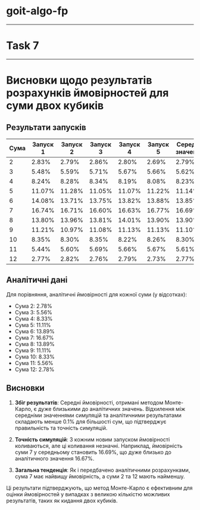 # goit-algo-fp
---
# Task 7
---
# Висновки щодо результатів розрахунків ймовірностей для суми двох кубиків

## Результати запусків

| Сума | Запуск 1 | Запуск 2 | Запуск 3 | Запуск 4 | Запуск 5 | Середнє значення |
|------|----------|----------|----------|----------|----------|------------------|
| 2    | 2.83%    | 2.79%    | 2.86%    | 2.80%    | 2.69%    | 2.79%            |
| 3    | 5.48%    | 5.59%    | 5.71%    | 5.67%    | 5.66%    | 5.62%            |
| 4    | 8.24%    | 8.28%    | 8.34%    | 8.19%    | 8.08%    | 8.23%            |
| 5    | 11.07%   | 11.28%   | 11.05%   | 11.07%   | 11.22%   | 11.14%           |
| 6    | 14.08%   | 13.71%   | 13.75%   | 13.82%   | 13.88%   | 13.85%           |
| 7    | 16.74%   | 16.71%   | 16.60%   | 16.63%   | 16.77%   | 16.69%           |
| 8    | 13.80%   | 13.96%   | 13.81%   | 14.01%   | 13.90%   | 13.90%           |
| 9    | 11.21%   | 10.97%   | 11.08%   | 11.13%   | 11.13%   | 11.10%           |
| 10   | 8.35%    | 8.30%    | 8.35%    | 8.22%    | 8.26%    | 8.30%            |
| 11   | 5.44%    | 5.60%    | 5.69%    | 5.66%    | 5.67%    | 5.61%            |
| 12   | 2.77%    | 2.82%    | 2.76%    | 2.79%    | 2.73%    | 2.77%            |

## Аналітичні дані

Для порівняння, аналітичні ймовірності для кожної суми (у відсотках):

- Сума 2: 2.78%
- Сума 3: 5.56%
- Сума 4: 8.33%
- Сума 5: 11.11%
- Сума 6: 13.89%
- Сума 7: 16.67%
- Сума 8: 13.89%
- Сума 9: 11.11%
- Сума 10: 8.33%
- Сума 11: 5.56%
- Сума 12: 2.78%

## Висновки

1. **Збіг результатів**: Середні ймовірності, отримані методом Монте-Карло, є дуже близькими до аналітичних значень. Відхилення між середніми значеннями симуляцій та аналітичними результатами складають менше 0.1% для більшості сум, що підтверджує правильність та точність симуляцій.

2. **Точність симуляцій**: З кожним новим запуском ймовірності коливаються, але ці коливання незначні. Наприклад, ймовірність суми 7 у середньому становить 16.69%, що дуже близько до аналітичного значення 16.67%.

3. **Загальна тенденція**: Як і передбачено аналітичними розрахунками, сума 7 має найвищу ймовірність, а суми 2 та 12 мають найменшу.

Ці результати підтверджують, що метод Монте-Карло є ефективним для оцінки ймовірностей у випадках з великою кількістю можливих результатів, таких як кидання двох кубиків.
